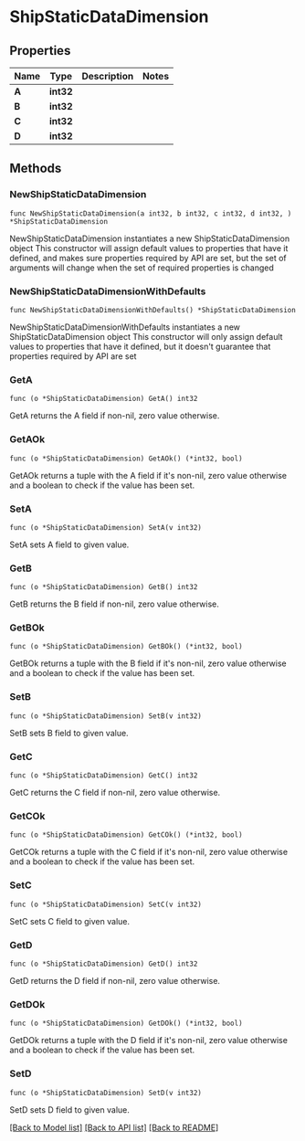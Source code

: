 # ShipStaticDataDimension

## Properties

Name | Type | Description | Notes
------------ | ------------- | ------------- | -------------
**A** | **int32** |  | 
**B** | **int32** |  | 
**C** | **int32** |  | 
**D** | **int32** |  | 

## Methods

### NewShipStaticDataDimension

`func NewShipStaticDataDimension(a int32, b int32, c int32, d int32, ) *ShipStaticDataDimension`

NewShipStaticDataDimension instantiates a new ShipStaticDataDimension object
This constructor will assign default values to properties that have it defined,
and makes sure properties required by API are set, but the set of arguments
will change when the set of required properties is changed

### NewShipStaticDataDimensionWithDefaults

`func NewShipStaticDataDimensionWithDefaults() *ShipStaticDataDimension`

NewShipStaticDataDimensionWithDefaults instantiates a new ShipStaticDataDimension object
This constructor will only assign default values to properties that have it defined,
but it doesn't guarantee that properties required by API are set

### GetA

`func (o *ShipStaticDataDimension) GetA() int32`

GetA returns the A field if non-nil, zero value otherwise.

### GetAOk

`func (o *ShipStaticDataDimension) GetAOk() (*int32, bool)`

GetAOk returns a tuple with the A field if it's non-nil, zero value otherwise
and a boolean to check if the value has been set.

### SetA

`func (o *ShipStaticDataDimension) SetA(v int32)`

SetA sets A field to given value.


### GetB

`func (o *ShipStaticDataDimension) GetB() int32`

GetB returns the B field if non-nil, zero value otherwise.

### GetBOk

`func (o *ShipStaticDataDimension) GetBOk() (*int32, bool)`

GetBOk returns a tuple with the B field if it's non-nil, zero value otherwise
and a boolean to check if the value has been set.

### SetB

`func (o *ShipStaticDataDimension) SetB(v int32)`

SetB sets B field to given value.


### GetC

`func (o *ShipStaticDataDimension) GetC() int32`

GetC returns the C field if non-nil, zero value otherwise.

### GetCOk

`func (o *ShipStaticDataDimension) GetCOk() (*int32, bool)`

GetCOk returns a tuple with the C field if it's non-nil, zero value otherwise
and a boolean to check if the value has been set.

### SetC

`func (o *ShipStaticDataDimension) SetC(v int32)`

SetC sets C field to given value.


### GetD

`func (o *ShipStaticDataDimension) GetD() int32`

GetD returns the D field if non-nil, zero value otherwise.

### GetDOk

`func (o *ShipStaticDataDimension) GetDOk() (*int32, bool)`

GetDOk returns a tuple with the D field if it's non-nil, zero value otherwise
and a boolean to check if the value has been set.

### SetD

`func (o *ShipStaticDataDimension) SetD(v int32)`

SetD sets D field to given value.



[[Back to Model list]](../README.md#documentation-for-models) [[Back to API list]](../README.md#documentation-for-api-endpoints) [[Back to README]](../README.md)


